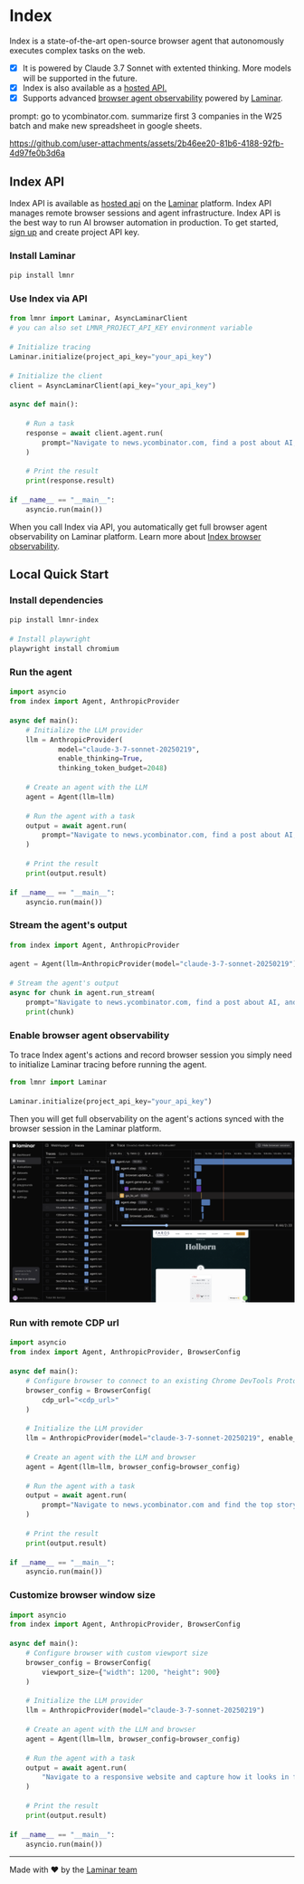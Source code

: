 # Index

Index is a state-of-the-art open-source browser agent that autonomously executes complex tasks on the web.

- [x] It is powered by Claude 3.7 Sonnet with extented thinking. More models will be supported in the future.
- [x] Index is also available as a [hosted API.](https://docs.lmnr.ai/laminar-index/introduction)
- [x] Supports advanced [browser agent observability](https://docs.lmnr.ai/laminar-index/observability) powered by [Laminar](https://lmnr.ai).

prompt: go to ycombinator.com. summarize first 3 companies in the W25 batch and make new spreadsheet in google sheets.

https://github.com/user-attachments/assets/2b46ee20-81b6-4188-92fb-4d97fe0b3d6a


## Index API

Index API is available as [hosted api](https://docs.lmnr.ai/laminar-index/introduction) on the [Laminar](https://lmnr.ai) platform. Index API manages remote browser sessions and agent infrastructure. Index API is the best way to run AI browser automation in production. To get started, [sign up](https://lmnr.ai/sign-in) and create project API key.

### Install Laminar
```bash
pip install lmnr
```

### Use Index via API
```python
from lmnr import Laminar, AsyncLaminarClient
# you can also set LMNR_PROJECT_API_KEY environment variable

# Initialize tracing
Laminar.initialize(project_api_key="your_api_key")

# Initialize the client
client = AsyncLaminarClient(api_key="your_api_key")

async def main():

    # Run a task
    response = await client.agent.run(
        prompt="Navigate to news.ycombinator.com, find a post about AI, and summarize it"
    )

    # Print the result
    print(response.result)
    
if __name__ == "__main__":
    asyncio.run(main())
```

When you call Index via API, you automatically get full browser agent observability on Laminar platform. Learn more about [Index browser observability](https://docs.lmnr.ai/laminar-index/introduction#tracing-with-laminar).

## Local Quick Start

### Install dependencies
```bash
pip install lmnr-index

# Install playwright
playwright install chromium
```

### Run the agent
```python
import asyncio
from index import Agent, AnthropicProvider

async def main():
    # Initialize the LLM provider
    llm = AnthropicProvider(
            model="claude-3-7-sonnet-20250219",
            enable_thinking=True, 
            thinking_token_budget=2048)
    
    # Create an agent with the LLM
    agent = Agent(llm=llm)
    
    # Run the agent with a task
    output = await agent.run(
        prompt="Navigate to news.ycombinator.com, find a post about AI, and summarize it"
    )
    
    # Print the result
    print(output.result)
    
if __name__ == "__main__":
    asyncio.run(main())
```

### Stream the agent's output
```python
from index import Agent, AnthropicProvider

agent = Agent(llm=AnthropicProvider(model="claude-3-7-sonnet-20250219"))    

# Stream the agent's output
async for chunk in agent.run_stream(
    prompt="Navigate to news.ycombinator.com, find a post about AI, and summarize it"):
    print(chunk)
``` 

### Enable browser agent observability

To trace Index agent's actions and record browser session you simply need to initialize Laminar tracing before running the agent.

```python
from lmnr import Laminar

Laminar.initialize(project_api_key="your_api_key")
```

Then you will get full observability on the agent's actions synced with the browser session in the Laminar platform.

<picture>
    <img src="./static/traces.png" alt="Index observability" width="800"/>
</picture>

### Run with remote CDP url
```python
import asyncio
from index import Agent, AnthropicProvider, BrowserConfig

async def main():
    # Configure browser to connect to an existing Chrome DevTools Protocol endpoint
    browser_config = BrowserConfig(
        cdp_url="<cdp_url>"
    )
    
    # Initialize the LLM provider
    llm = AnthropicProvider(model="claude-3-7-sonnet-20250219", enable_thinking=True, thinking_token_budget=2048)
    
    # Create an agent with the LLM and browser
    agent = Agent(llm=llm, browser_config=browser_config)
    
    # Run the agent with a task
    output = await agent.run(
        prompt="Navigate to news.ycombinator.com and find the top story"
    )
    
    # Print the result
    print(output.result)
    
if __name__ == "__main__":
    asyncio.run(main())
```

### Customize browser window size
```python
import asyncio
from index import Agent, AnthropicProvider, BrowserConfig

async def main():
    # Configure browser with custom viewport size
    browser_config = BrowserConfig(
        viewport_size={"width": 1200, "height": 900}
    )
    
    # Initialize the LLM provider
    llm = AnthropicProvider(model="claude-3-7-sonnet-20250219")
    
    # Create an agent with the LLM and browser
    agent = Agent(llm=llm, browser_config=browser_config)
    
    # Run the agent with a task
    output = await agent.run(
        "Navigate to a responsive website and capture how it looks in full HD resolution"
    )
    
    # Print the result
    print(output.result)
    
if __name__ == "__main__":
    asyncio.run(main())
```

---

Made with ❤️ by the [Laminar team](https://lmnr.ai)
